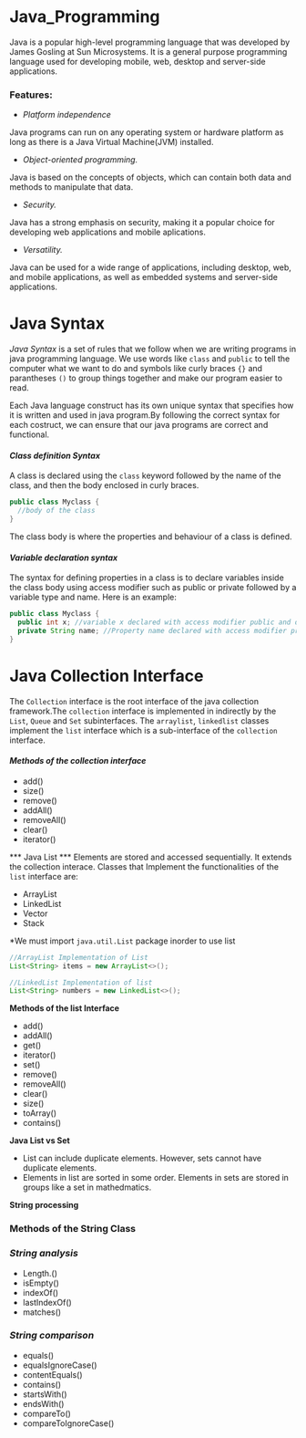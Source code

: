 # **Java_Programming**

Java is a popular high-level programming language that was developed by James Gosling at Sun Microsystems. It is a general purpose programming language used for developing mobile, web, desktop and server-side applications.

### **Features:**

* *Platform independence*

Java programs can run on any operating system or hardware platform as long as there is a Java Virtual Machine(JVM) installed.

* *Object-oriented programming.*

Java is based on the concepts of objects, which can contain both data and methods to manipulate that data.

* *Security.*

Java has a strong emphasis on security, making it a popular choice for developing web applications and mobile aplications.

* *Versatility.*

Java can be used for a wide range of applications, including desktop, web, and mobile applications, as well as embedded systems and server-side applications.


# **Java Syntax**

*Java Syntax* is a set of rules that we follow when we are writing programs in java programming language. We use words like `class` and `public` to tell the computer what we want to do and symbols like curly braces `{}` and parantheses `()` to group things together and make our program easier to read.

Each Java language construct has its own unique syntax that specifies how it is written and used in java program.By following the correct syntax for each costruct, we can ensure that our java programs are correct and functional.

#### ***Class definition Syntax***
A class is declared using the `class` keyword followed by the name of the class, and then the body enclosed in curly braces. 
```java
public class Myclass {
  //body of the class
}
```

The class body is where the properties and behaviour of a class is defined.

#### ***Variable declaration syntax***
The syntax for defining properties in a class is to declare variables inside the class body using access modifier such as public or private followed by a variable type and name. Here is an example:

```java
public class Myclass {
  public int x; //variable x declared with access modifier public and data type int
  private String name; //Property name declared with access modifier private and data type String
}
```
# **Java Collection Interface**

The `Collection` interface is the root interface of the java collection framework.The `collection` interface is implemented in indirectly by the `List`, `Queue` and `Set` subinterfaces. The `arraylist`, `linkedlist` classes implement the `list` interface which is a sub-interface of the `collection` interface.

#### ***Methods of the collection interface***

* add()
* size()
* remove()
* addAll()
* removeAll()
* clear()
* iterator()

*** Java List ***
Elements are stored and accessed sequentially. It extends the collection interace. Classes that Implement the functionalities of the `list` interface are:

* ArrayList
* LinkedList
* Vector
* Stack

*We must import `java.util.List` package inorder to use list

```java
//ArrayList Implementation of List
List<String> items = new ArrayList<>();

//LinkedList Implementation of list
List<String> numbers = new LinkedList<>();
```

**Methods of the list Interface**

* add()
* addAll()
* get()
* iterator()
* set()
* remove()
* removeAll()
* clear()
* size()
* toArray()
* contains()

**Java List vs Set**
* List can include duplicate elements. However, sets cannot have duplicate elements.
* Elements in list are sorted in some order. Elements in sets are stored in groups like a set in mathedmatics.

**String processing**

### **Methods of the String Class**

### ***String analysis***
* Length.()
* isEmpty()
* indexOf()
* lastIndexOf()
* matches()

### ***String comparison***

* equals()
* equalsIgnoreCase()
* contentEquals()
* contains()
* startsWith()
* endsWith()
* compareTo()
* compareToIgnoreCase()
